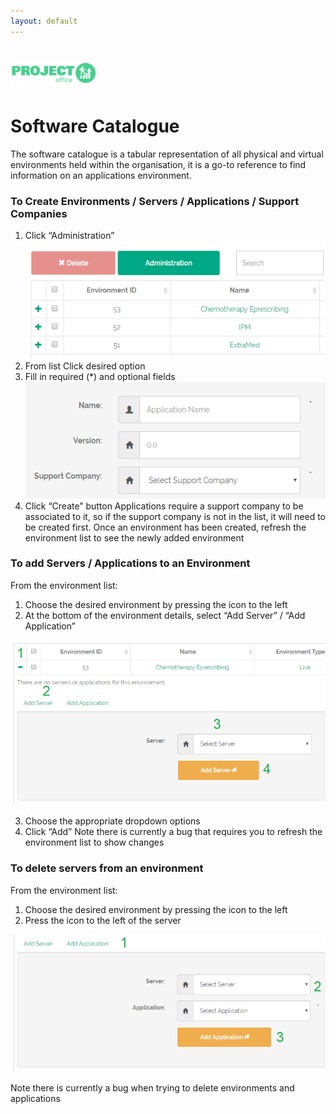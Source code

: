 ```yaml
---
layout: default
---
```

# [![Project Office](https://raw.githubusercontent.com/stevenazari/ProjectOffice/master/ProjectOffice/images/logo.png)](./)

# Software Catalogue

The software catalogue is a tabular representation of all physical and virtual environments held within the organisation, it is a go-to reference to find information on an applications environment.

### To Create Environments / Servers / Applications / Support Companies

1.	Click “Administration” ![Project Office](https://raw.githubusercontent.com/stevenazari/ProjectOffice/master/docs/assets/images/help1.png)
2.	From list Click desired option
3.	Fill in required (*) and optional fields ![Project Office](https://raw.githubusercontent.com/stevenazari/ProjectOffice/master/docs/assets/images/help2.png)
4.	Click “Create” button
Applications require a support company to be associated to it, so if the support company is not in the list, it will need to be created first.
Once an environment has been created, refresh the environment list to see the newly added environment

### To add Servers / Applications to an Environment

From the environment list: 
1.	Choose the desired environment by pressing the  icon to the left
2.	At the bottom of the environment details, select “Add Server” / “Add Application”

![Project Office](https://raw.githubusercontent.com/stevenazari/ProjectOffice/master/docs/assets/images/help3.png)

3.	Choose the appropriate dropdown options
4.	Click “Add”
Note there is currently a bug that requires you to refresh the environment list to show changes

### To delete servers from an environment

From the environment list:
1.	Choose the desired environment by pressing the  icon to the left
2.	Press the  icon to the left of the server

![Project Office](https://raw.githubusercontent.com/stevenazari/ProjectOffice/master/docs/assets/images/help4.png)

Note there is currently a bug when trying to delete environments and applications
